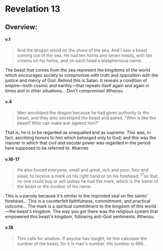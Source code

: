 # Revelation 13

## Overview:



#### v.1
>And the dragon stood on the shore of the sea. And I saw a beast coming out of the sea. He had ten horns and seven heads, with ten crowns on his horns, and on each head a blasphemous name.

The beast that comes from the sea represent the kingdoms of the world which encourages society to compromise with truth and opposition with the justice and mercy of God. Behind this is Satan. It reveals a condition of empire—both cosmic and earthly—that repeats itself again and again in times and in other situations... Don't compromise!
#theosu 

#### v.4
>Men worshiped the dragon because he had given authority to the beast, and they also worshiped the beast and asked, "Who is like the beast? Who can make war against him?"

That is, he is to be regarded as unequalled and as supreme. This was, in fact, ascribing honors to him which belonged only to God; and this was the manner in which that civil and secular power was regarded in the period here supposed to be referred to.
#barnes 

#### v.16-17
>He also forced everyone, small and great, rich and poor, free and slave, to receive a mark on his right hand or on his forehead, <sup>17</sup>so that no one could buy or sell unless he had the mark, which is the name of the beast or the number of his name.

This is a parody because it's similar to the imprinted seal on the saints' forehead... This is a counterfeit faithfulness, committment, and practical outcome... The mark is a spiritual commitment to the kingdom of this world—the beast's kingdom. The way you got there was the religious system that empowered this beast's kingdom, following anti-God sentiments.
#theosu 

#### v.18
>This calls for wisdom. If anyone has insight, let him calculate the number of the beast, for it is man's number. His number is 666.
